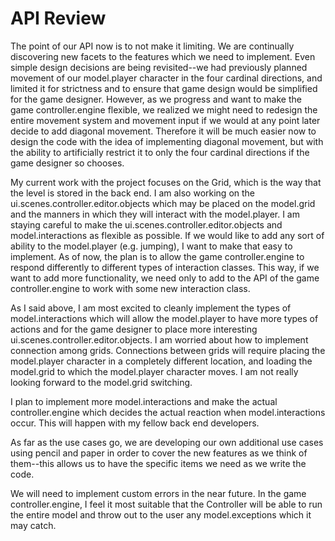 API Review
==========

The point of our API now is to not make it limiting. We are continually discovering new facets to the features which we need to implement. Even simple design decisions are being revisited--we had previously planned movement of our model.player character in the four cardinal directions, and limited it for strictness and to ensure that game design would be simplified for the game designer. However, as we progress and want to make the game controller.engine flexible, we realized we might need to redesign the entire movement system and movement input if we would at any point later decide to add diagonal movement. Therefore it will be much easier now to design the code with the idea of implementing diagonal movement, but with the ability to artificially restrict it to only the four cardinal directions if the game designer so chooses.

My current work with the project focuses on the Grid, which is the way that the level is stored in the back end. I am also working on the ui.scenes.controller.editor.objects which may be placed on the model.grid and the manners in which they will interact with the model.player. I am staying careful to make the ui.scenes.controller.editor.objects and model.interactions as flexible as possible. If we would like to add any sort of ability to the model.player (e.g. jumping), I want to make that easy to implement. As of now, the plan is to allow the game controller.engine to respond differently to different types of interaction classes. This way, if we want to add more functionality, we need only to add to the API of the game controller.engine to work with some new interaction class.

As I said above, I am most excited to cleanly implement the types of model.interactions which will allow the model.player to have more types of actions and for the game designer to place more interesting ui.scenes.controller.editor.objects. I am worried about how to implement connection among grids. Connections between grids will require placing the model.player character in a completely different location, and loading the model.grid to which the model.player character moves. I am not really looking forward to the model.grid switching.

I plan to implement more model.interactions and make the actual controller.engine which decides the actual reaction when model.interactions occur. This will happen with my fellow back end developers.

As far as the use cases go, we are developing our own additional use cases using pencil and paper in order to cover the new features as we think of them--this allows us to have the specific items we need as we write the code.

We will need to implement custom errors in the near future. In the game controller.engine, I feel it most suitable that the Controller will be able to run the entire model and throw out to the user any model.exceptions which it may catch.
